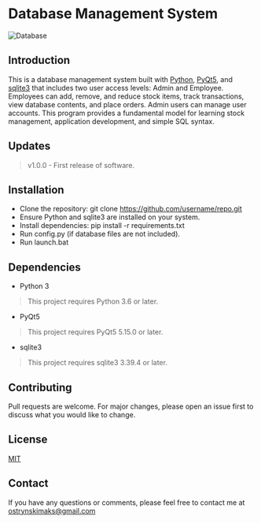# Database Management System
![Database](https://greencloudvps.com/greencloudvps/wp-content/uploads/2022/12/database-management-system-3-750x422.jpg)

## Introduction

This is a database management system built with [Python](https://www.python.org/), [PyQt5](https://pypi.org/project/PyQt5/), and [sqlite3](https://sqlite.org/index.html) that includes two user access levels: Admin and Employee. Employees can add, remove, and reduce stock items, track transactions, view database contents, and place orders. Admin users can manage user accounts. This program provides a fundamental model for learning stock management, application development, and simple SQL syntax.

## Updates
> v1.0.0 - First release of software. 

## Installation
- Clone the repository: git clone https://github.com/username/repo.git
- Ensure Python and sqlite3 are installed on your system. 
- Install dependencies: pip install -r requirements.txt
- Run config.py (if database files are not included).
- Run launch.bat 


## Dependencies
- Python 3
> This project requires Python 3.6 or later.
- PyQt5
> This project requires PyQt5 5.15.0 or later.
- sqlite3
> This project requires sqlite3 3.39.4 or later. 

## Contributing
Pull requests are welcome. For major changes, please open an issue first to discuss what you would like to change.

## License
[MIT](https://opensource.org/licenses/MIT)

## Contact
If you have any questions or comments, please feel free to contact me at ostrynskimaks@gmail.com
